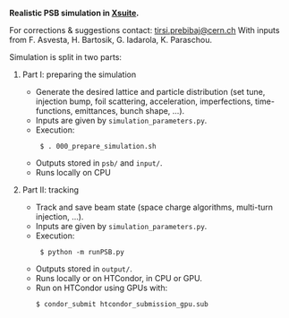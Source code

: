 **Realistic PSB simulation in [Xsuite](https://xsuite.readthedocs.io/en/latest/).**

For corrections & suggestions contact: [tirsi.prebibaj@cern.ch](mailto:tirsi.prebibaj@cern.ch)
With inputs from F. Asvesta, H. Bartosik, G. Iadarola, K. Paraschou. 

Simulation is split in two parts:

1. Part I: preparing the simulation
   - Generate the desired lattice and particle distribution (set tune, injection bump, foil scattering, acceleration, imperfections, time-functions, emittances, bunch shape, …).​
   - Inputs are given by ```simulation_parameters.py```.
   - Execution:
       ```
        $ . 000_prepare_simulation.sh
       ```
   - Outputs stored in ```psb/``` and ```input/```.
   - Runs locally on CPU

3. Part II: tracking
   - Track and save beam state (space charge algorithms, multi-turn injection, …).​
   - Inputs are given by ```simulation_parameters.py```.
   - Execution:
       ```
        $ python -m runPSB.py
       ```
   - Outputs stored in ```output/```.
   - Runs locally or on HTCondor, in CPU or GPU.
   - Run on HTCondor using GPUs with:
        ```
        $ condor_submit htcondor_submission_gpu.sub
       ```
